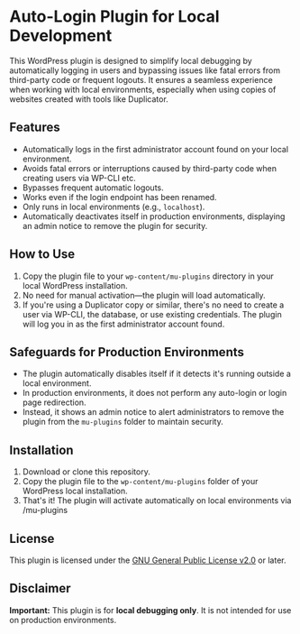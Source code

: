 # Auto-Login Plugin for Local Development

This WordPress plugin is designed to simplify local debugging by automatically logging in users and bypassing issues like fatal errors from third-party code or frequent logouts. It ensures a seamless experience when working with local environments, especially when using copies of websites created with tools like Duplicator.

## Features
- Automatically logs in the first administrator account found on your local environment.
- Avoids fatal errors or interruptions caused by third-party code when creating users via WP-CLI etc.
- Bypasses frequent automatic logouts.
- Works even if the login endpoint has been renamed.
- Only runs in local environments (e.g., `localhost`).
- Automatically deactivates itself in production environments, displaying an admin notice to remove the plugin for security.

## How to Use
1. Copy the plugin file to your `wp-content/mu-plugins` directory in your local WordPress installation.
2. No need for manual activation—the plugin will load automatically.
3. If you're using a Duplicator copy or similar, there's no need to create a user via WP-CLI, the database, or use existing credentials. The plugin will log you in as the first administrator account found.

## Safeguards for Production Environments
- The plugin automatically disables itself if it detects it's running outside a local environment.
- In production environments, it does not perform any auto-login or login page redirection.
- Instead, it shows an admin notice to alert administrators to remove the plugin from the `mu-plugins` folder to maintain security.

## Installation
1. Download or clone this repository.
2. Copy the plugin file to the `wp-content/mu-plugins` folder of your WordPress local installation.
3. That's it! The plugin will activate automatically on local environments via /mu-plugins

## License
This plugin is licensed under the [GNU General Public License v2.0](https://www.gnu.org/licenses/old-licenses/gpl-2.0.html) or later.

## Disclaimer
**Important:** This plugin is for **local debugging only**. It is not intended for use on production environments.

